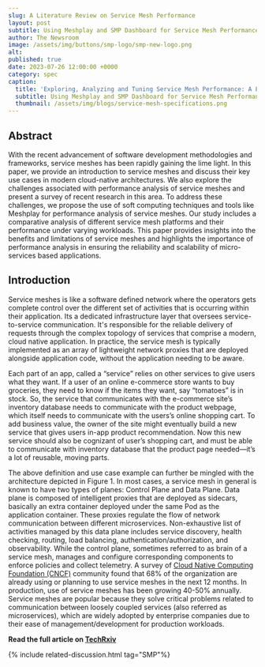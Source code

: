 ```yaml
---
slug: A Literature Review on Service Mesh Performance
layout: post
subtitle: Using Meshplay and SMP Dashboard for Service Mesh Performance Analysis
author: The Newsroom
image: /assets/img/buttons/smp-logo/smp-new-logo.png
alt:
published: true
date: 2023-07-26 12:00:00 +0000
category: spec
caption: 
  title: 'Exploring, Analyzing and Tuning Service Mesh Performance: A Literature Review'
  subtitle: Using Meshplay and SMP Dashboard for Service Mesh Performance Analysis
  thumbnail: /assets/img/blogs/service-mesh-specifications.png
---
```


## Abstract

With the recent advancement of software development methodologies and frameworks, service meshes has been rapidly gaining the lime light. In this paper, we provide an introduction to service meshes and discuss their key use cases in modern cloud-native architectures. We also explore the challenges associated with performance analysis of service meshes and present a survey of recent research in this area. To address these challenges, we propose the use of soft computing techniques and tools like Meshplay for performance analysis of service meshes. Our study includes a comparative analysis of different service mesh platforms and their performance under varying workloads. This paper provides insights into the benefits and limitations of service meshes and highlights the importance of performance analysis in ensuring the reliability and scalability of micro-services based applications.

## Introduction

Service meshes is like a software defined network where the operators gets complete control over the different set of activities that is occurring within their application. Its a dedicated infrastructure layer that oversees service-to-service communication. It's responsible for the reliable delivery of requests through the complex topology of services that comprise a modern, cloud native application. In practice, the service mesh is typically implemented as an array of lightweight network proxies that are deployed alongside application code, without the application needing to be aware.

Each part of an app, called a “service” relies on other services to give users what they want. If a user of an online e-commerce store wants to buy groceries, they need to know if the items they want, say “tomatoes” is in stock. So, the service that communicates with the e-commerce site’s inventory database needs to communicate with the product webpage, which itself needs to communicate with the users’s online shopping cart. To add business value, the owner of the site might eventually build a new service that gives users in-app product recommendation. Now this new service should also be cognizant of user’s shopping cart, and must be able to communicate with inventory database that the product page needed—it’s a lot of reusable, moving parts.

The above definition and use case example can further be mingled with the architecture depicted in Figure 1. In most cases, a service mesh in general is known to have two types of planes: Control Plane and Data Plane. Data plane is composed of intelligent proxies that are deployed as sidecars, basically an extra container deployed under the same Pod as the application container. These proxies regulate the flow of network communication between different microservices. Non-exhaustive list of activities managed by this data plane includes service discovery, health checking, routing, load balancing, authentication/authorization, and observability. While the control plane, sometimes referred to as brain of a service mesh, manages and configure corresponding components to enforce policies and collect telemetry.
A survey of [Cloud Native Computing Foundation (CNCF)](https://www.cncf.io) community found that 68% of the organization are already using or planning to use service meshes in the next 12 months. In production, use of service meshes has been growing 40-50% annually. Service meshes are popular because they solve critical problems related to communication between loosely coupled services (also referred as microservices), which are widely adopted by enterprise companies due to their ease of management/development for production workloads.

**Read the full article on [TechRxiv](https://www.techrxiv.org/articles/preprint/Exploring_Analyzing_and_Tuning_Service_Mesh_Performance_A_Literature_Review/22776119)**

{% include related-discussion.html tag="SMP"%}
